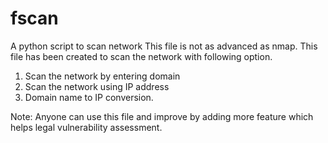 # fscan
A python script to scan network
This file is not as advanced as nmap. This file has been created to scan the network with following option.
1. Scan the network by entering domain
2. Scan the network using IP address
3. Domain name to IP conversion.

Note: Anyone can use this file and improve by adding more feature which helps legal vulnerability assessment.

